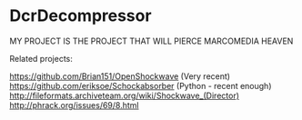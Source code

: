 # DcrDecompressor

MY PROJECT IS THE PROJECT THAT WILL PIERCE MARCOMEDIA HEAVEN

Related projects:

https://github.com/Brian151/OpenShockwave (Very recent)
https://github.com/eriksoe/Schockabsorber (Python - recent enough)
http://fileformats.archiveteam.org/wiki/Shockwave_(Director)
http://phrack.org/issues/69/8.html
